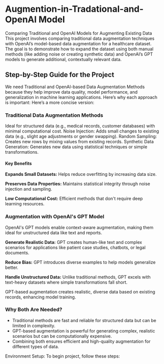 # Augmention-in-Tradational-and-OpenAI Model
Comparing Traditional and OpenAI Models for Augmenting Existing Data
This project involves comparing traditional data augmentation techniques with OpenAI’s model-based data augmentation for a healthcare dataset. The goal is to demonstrate how to expand the dataset using both manual methods (like adding noise or creating synthetic data) and OpenAI’s GPT models to generate additional, contextually relevant data.
## Step-by-Step Guide for the Project
We need Traditional and OpenAI-based Data Augmentation Methods because they help improve data quality, model performance, and generalization in machine learning applications. 
Here’s why each approach is important:
Here’s a more concise version:
### Traditional Data Augmentation Methods
Ideal for structured data (e.g., medical records, customer databases) with minimal computational cost.
    Noise Injection: Adds small changes to existing data (e.g., slight age adjustments or gender swapping).
    Random Sampling: Creates new rows by mixing values from existing records.
    Synthetic Data Generation: Generates new data using statistical techniques or simple transformations.

#### Key Benefits

**Expands Small Datasets:** Helps reduce overfitting by increasing data size.

**Preserves Data Properties:** Maintains statistical integrity through noise injection and sampling.

**Low Computational Cost:** Efficient methods that don't require deep learning resources.


### Augmentation with OpenAI's GPT Model

OpenAI's GPT models enable context-aware augmentation, making them ideal for unstructured data like text and reports.

**Generate Realistic Data:** GPT creates human-like text and complex scenarios for applications like patient case studies, chatbots, or legal documents. 

**Reduce Bias:** GPT introduces diverse examples to help models generalize better.     

**Handle Unstructured Data:** Unlike traditional methods, GPT excels with text-heavy datasets where simple transformations fall short.

GPT-based augmentation creates realistic, diverse data based on existing records, enhancing model training.


### Why Both Are Needed?

- Traditional methods are fast and reliable for structured data but can be limited in complexity.
- GPT-based augmentation is powerful for generating complex, realistic scenarios but can be computationally expensive.
- Combining both ensures efficient and high-quality augmentation for different types of data.


Environment Setup: To begin project, follow these steps:
